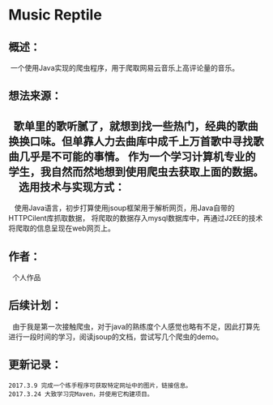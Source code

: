 # Music Reptile
概述：
---------
  一个使用Java实现的爬虫程序，用于爬取网易云音乐上高评论量的音乐。
  
想法来源：
----------
    歌单里的歌听腻了，就想到找一些热门，经典的歌曲换换口味。但单靠人力去曲库中成千上万首歌中寻找歌曲几乎是不可能的事情。
    作为一个学习计算机专业的学生，我自然而然地想到使用爬虫去获取上面的数据。
    
选用技术与实现方式：
-------------------
    使用Java语言，初步打算使用jsoup框架用于解析网页，用Java自带的HTTPCilent库抓取数据，
    将爬取的数据存入mysql数据库中，再通过J2EE的技术将爬取的信息呈现在web网页上。
    
作者：
------------------
   个人作品

后续计划：
-------------------
   由于我是第一次接触爬虫，对于java的熟练度个人感觉也略有不足，因此打算先进行一段时间的学习，阅读jsoup的文档，尝试写几个爬虫的demo。
 
更新记录：
----------------------
	2017.3.9 完成一个练手程序可获取特定网址中的图片，链接信息。
  	2017.3.24 大致学习完Maven，并使用它构建项目。

